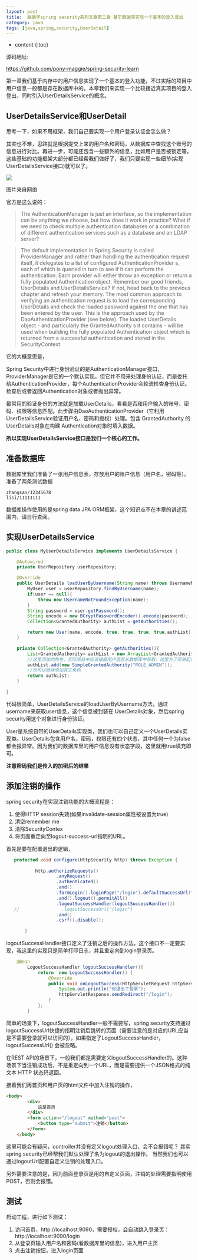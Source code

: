```yaml
---
layout: post
title:  跟我学spring security系列文章第二章 基于数据库实现一个基本的登入登出
category: java
tags: [java,spring,security,UserDetail]
---
```


* content
{:toc}

源码地址:

https://github.com/pony-maggie/spring-security-learn

第一章我们基于内存中的用户信息实现了一个基本的登入功能，不过实际的项目中用户信息一般都是存在数据库中的。本章我们来实现一个比较接近真实项目的登入登出，同时引入UserDetailsService的概念。

## UserDetailsService和UserDetail

思考一下，如果不用框架，我们自己要实现一个用户登录认证会怎么做？

其实也不难，思路就是根据提交上来的用户名和密码，从数据库中查找这个账号的信息进行对比。再进一步，可能还包含一些额外的信息，比如用户是否被锁定等。这些基础的功能框架大部分都已经帮我们做好了，我们只要实现一些细节(实现UserDetailsService接口)就可以了。

![](https://img-blog.csdn.net/20180406152002371?watermark/2/text/aHR0cHM6Ly9ibG9nLmNzZG4ubmV0L215X2xlYXJuaW5nX3JvYWQ=/font/5a6L5L2T/fontsize/400/fill/I0JBQkFCMA==/dissolve/70)

图片来自网络

官方是这么说的：

>The AuthenticationManager is just an interface, so the implementation can be anything we choose, but how does it work in practice? What if we need to check multiple authentication databases or a combination of different authentication services such as a database and an LDAP server?
 
 >The default implementation in Spring Security is called ProviderManager and rather than handling the authentication request itself, it delegates to a list of configured AuthenticationProvider s, each of which is queried in turn to see if it can perform the authentication. Each provider will either throw an exception or return a fully populated Authentication object. Remember our good friends, UserDetails and UserDetailsService? If not, head back to the previous chapter and refresh your memory. The most common approach to verifying an authentication request is to load the corresponding UserDetails and check the loaded password against the one that has been entered by the user. This is the approach used by the DaoAuthenticationProvider (see below). The loaded UserDetails object - and particularly the GrantedAuthority s it contains - will be used when building the fully populated Authentication object which is returned from a successful authentication and stored in the SecurityContext.

它的大概意思是，

Spring Security中进行身份验证的是AuthenticationManager接口，ProviderManager是它的一个默认实现，但它并不用来处理身份认证，而是委托给AuthenticationProvider，每个AuthenticationProvider会轮流检查身份认证。检查后或者返回Authentication对象或者抛出异常。

最常用的验证身份的方法就是加载UserDetails，看看是否和用户输入的账号、密码、权限等信息匹配。此步骤由DaoAuthenticationProvider（它利用UserDetailsService验证用户名、密码和授权）处理。包含 GrantedAuthority 的 UserDetails对象在构建 Authentication对象时填入数据。


**所以实现UserDetailsService接口是我们一个核心的工作。**
 
## 准备数据库

数据库里我们准备了一张用户信息表，存放用户的账户信息（用户名，密码等）。准备了两条测试数据
```
zhangsan/12345678
lisi/11111111
```

数据库操作使用的是spring data JPA ORM框架，这个知识点不在本章的讲述范围内，请自行查阅。


## 实现UserDetailsService

```java
public class MyUserDetailsService implements UserDetailsService {

    @Autowired
    private UserRepository userRepository;

    @Override
    public UserDetails loadUserByUsername(String name) throws UsernameNotFoundException {
        MyUser user = userRepository.findByUsername(name);
        if(user == null){
            throw new UsernameNotFoundException(name);
        }
        String password = user.getPassword();
        String encode = new BCryptPasswordEncoder().encode(password);
        Collection<GrantedAuthority> authList = getAuthorities();

        return new User(name, encode, true, true, true, true,authList);
    }

    private Collection<GrantedAuthority> getAuthorities(){
        List<GrantedAuthority> authList = new ArrayList<GrantedAuthority>();
        //这里添加的角色，实际项目中应该根据用户信息从数据库中获取，这里为了简单起见直接赋值。
        authList.add(new SimpleGrantedAuthority("ROLE_ADMIN"));
        //也可以继续添加其它角色
        return authList;
    }

}
```



代码很简单，UserDetailsService的loadUserByUsername方法，通过username来获取user信息，这个信息被封装在
UserDetails对象，然后spring security用这个对象进行身份验证。


User是系统自带的UserDetails实现类，我们也可以自己定义一个UserDetails实现类。UserDetails包含用户名，密码，权限还有四个状态，其中任何一个为false都会报异常。因为我们的数据库里的用户信息没有状态字段，这里就用true填充即可。

**注意密码我们是传入的加密后的结果**

## 添加注销的操作

spring security在实现注销功能的大概流程是：
 
1. 使得HTTP session失效(如果invalidate-session属性被设置为true)
2. 清空remember me
3. 清除SecurityContex
4. 将页面重定向至logout-success-url指明的URL。


首先是要在配置退出的逻辑，

```java
   protected void configure(HttpSecurity http) throws Exception {
   
           http.authorizeRequests()
                   .anyRequest()
                   .authenticated()
                   .and()
                   .formLogin().loginPage("/login").defaultSuccessUrl("/user").permitAll()
                   .and().logout().permitAll()
                   .logoutSuccessHandler(logoutSuccessHandler())
   //                .logoutSuccessUrl("/login")
                   .and()
                   .csrf().disable();
   
       }
```

logoutSuccessHandler接口定义了注销之后的操作方法，这个接口不一定要实现，我这里的实现只是简单打印日志，并且重定向到login登录页。

```java
    @Bean
        LogoutSuccessHandler logoutSuccessHandler(){
            return  new LogoutSuccessHandler() {
                @Override
                public void onLogoutSuccess(HttpServletRequest httpServletRequest, HttpServletResponse httpServletResponse, Authentication authentication) throws IOException, ServletException {
                    System.out.println("你退出了登录");
                    httpServletResponse.sendRedirect("/login");
                }
            };
        }
```

简单的场景下，logoutSuccessHandler一般不需要写，spring security支持通过logoutSuccessUrl快捷的指明注销后跳转的页面（需要注意的是对应的URL应当是不需要登录就可以访问的），如果指定了LogoutSuccessHandler，logoutSuccessUrl() 会被忽略。


在REST API的场景下，一般我们都是需要定义logoutSuccessHandler的。这种场景下当注销成功后，不是重定向到一个URL，而是需要提供一个JSON格式的纯文本 HTTP 状态码返回。

接着我们再首页和用户页的html文件中加入注销的操作，

```html
<body>
        <div>
            这是首页
        </div>
        <form action="/logout" method="post">
            <button type="submit">注销</button>
        </form>
    </body>
```

这里可能会有疑问，controller并没有定义logout处理入口，会不会报错呢？ 其实spring security已经帮我们默认处理了名为logout的退出操作。 当然我们也可以通过logoutUrl配置自定义注销的处理入口。

另外需要注意的是，因为前面登录页是用的自定义页面，注销的处理需要指明使用POST，否则会报错。


## 测试

启动工程，进行如下测试：

1. 访问首页，http://localhost:9090，需要授权，会自动跳入登录页：http://localhost:9090/login
2. 从登录页输入用户名和密码(看数据库里的信息)，进入用户主页
3. 点击注销按钮，进入login页面



